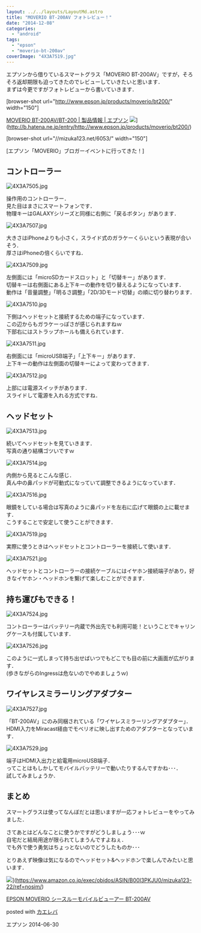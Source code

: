 ```yaml
---
layout: ../../layouts/LayoutMd.astro
title: "MOVERIO BT-200AV フォトレビュー！"
date: "2014-12-08"
categories: 
  - "android"
tags: 
  - "epson"
  - "moverio-bt-200av"
coverImage: "4X3A7519.jpg"
---
```


エプソンから借りているスマートグラス「MOVERIO BT-200AV」ですが，そろそろ返却期限も迫ってきたのでレビューしていきたいと思います．  
まずは今更ですがフォトレビューから書いていきます．

\[browser-shot url="http://www.epson.jp/products/moverio/bt200/" width="150"\]

[MOVERIO BT-200AV/BT-200 | 製品情報 | エプソン](http://www.epson.jp/products/moverio/bt200/) ![](http://b.hatena.ne.jp/entry/image/http://www.epson.jp/products/moverio/bt200/)](http://b.hatena.ne.jp/entry/http://www.epson.jp/products/moverio/bt200/)

\[browser-shot url="//mizuka123.net/6053/" width="150"\]

[エプソン「MOVERIO」ブロガーイベントに行ってきた！]

## コントローラー

![4X3A7505.jpg](/archive/images/15940583536_a5479632b3_b.jpg)
 
操作用のコントローラー．  
見た目はまさにスマートフォンです．  
物理キーはGALAXYシリーズと同様に右側に「戻るボタン」があります．

![4X3A7507.jpg](/archive/images/15965710262_0105056986_b.jpg)
 
大きさはiPhoneよりも小さく，スライド式のガラケーくらいという表現が合いそう．  
厚さはiPhoneの倍くらいですね．

![4X3A7509.jpg](/archive/images/15778967558_c0e463cd03_b.jpg)
 
左側面には「microSDカードスロット」と「切替キー」があります．  
切替キーは右側面にある上下キーの動作を切り替えるようになっています．  
動作は「音量調整」「明るさ調整」「2D/3Dモード切替」の順に切り替わります．

![4X3A7510.jpg](/archive/images/15780354629_08e0caa1c2_b.jpg)
 
下側はヘッドセットと接続するための端子になっています．  
この辺からもガラケーっぽさが感じられますねｗ  
下部右にはストラップホールも備えられています．

![4X3A7511.jpg](/archive/images/15940594626_4d989e57fd_b.jpg)
 
右側面には「microUSB端子」「上下キー」があります．  
上下キーの動作は左側面の切替キーによって変わってきます．

![4X3A7512.jpg](/archive/images/15940596696_5124a5395f_b.jpg)
 
上部には電源スイッチがあります．  
スライドして電源を入れる方式ですね．

## ヘッドセット

![4X3A7513.jpg](/archive/images/15964397181_c47a8e940a_b.jpg)
 
続いてヘッドセットを見ていきます．  
写真の通り結構ゴツいですｗ

![4X3A7514.jpg](/archive/images/15344106954_0bb932fae4_b.jpg)
 
内側から見るとこんな感じ．  
真ん中の鼻パッドが可動式になっていて調整できるようになっています．

![4X3A7516.jpg](/archive/images/15966372345_58658ac857_b.jpg)
 
眼鏡をしている場合は写真のように鼻パッドを左右に広げて眼鏡の上に載せます．  
こうすることで安定して使うことができます．

![4X3A7519.jpg](/archive/images/15940605216_b53b2a69fe_b.jpg)
 
実際に使うときはヘッドセットとコントローラーを接続して使います．

![4X3A7521.jpg](/archive/images/15346761953_ec63cbcfa9_b.jpg)
 
ヘッドセットとコントローラーの接続ケーブルにはイヤホン接続端子があり，好きなイヤホン・ヘッドホンを繋げて楽しむことができます．

## 持ち運びもできる！

![4X3A7524.jpg](/archive/images/15779095270_1dbc816eee_b.jpg)
 
コントローラーはバッテリー内蔵で外出先でも利用可能！ということでキャリングケースも付属しています．

![4X3A7526.jpg](/archive/images/15964413231_8c19f760eb_b.jpg)
 
このように一式しまって持ち出せばいつでもどこでも目の前に大画面が広がります．  
(歩きながらのIngressは危ないのでやめましょうｗ)

## ワイヤレスミラーリングアダプター

![4X3A7527.jpg](/archive/images/15966385225_7c2772a78f_b.jpg)
 
「BT-200AV」にのみ同梱されている「ワイヤレスミラーリングアダプター」．  
HDMI入力をMiracast経由でモベリオに映し出すためのアダプターとなっています．

![4X3A7529.jpg](/archive/images/15964416501_66c104048d_b.jpg)
 
端子はHDMI入出力と給電用microUSB端子．  
ってことはもしかしてモバイルバッテリーで動いたりするんですかね･･･．  
試してみましょうか．

## まとめ

スマートグラスは使ってなんぼだとは思いますが一応フォトレビューをやってみました．

さてあとはどんなことに使うかですがどうしましょう･･･ｗ  
自宅だと結局用途が限られてしまうんですよねぇ．  
でも外で使う勇気はちょっとないのでどうしたものか･･･

とりあえず映像は気になるのでヘッドセット&ヘッドホンで楽しんでみたいと思います．

![](/archive/images/310BD%2B5OLDL._SL160_.jpg)](https://www.amazon.co.jp/exec/obidos/ASIN/B00I3PKJU0/mizuka123-22/ref=nosim/)

[EPSON MOVERIO シースルーモバイルビューアー BT-200AV](https://www.amazon.co.jp/exec/obidos/ASIN/B00I3PKJU0/mizuka123-22/ref=nosim/)

posted with [カエレバ](http://kaereba.com)

エプソン 2014-06-30

